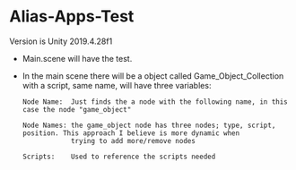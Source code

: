 # Alias-Apps-Test
Version is Unity 2019.4.28f1

 
-	Main.scene will have the test.

-	In the main scene there will be a object called Game_Object_Collection with a script, same name, 
	will have three variables:
	
		Node Name: 	Just finds the a node with the following name, in this case the node "game_object"
	
		Node Names: the game_object node has three nodes; type, script, position. This approach I believe is more dynamic when
					trying to add more/remove nodes 
	
		Scripts:	Used to reference the scripts needed